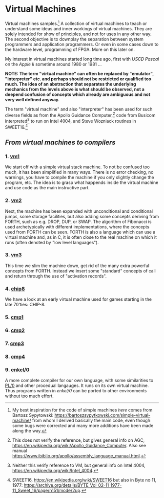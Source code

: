 # Virtual Machines

Virtual machines samples.[^1] A collection of virtual machines to teach or understand
some ideas and inner workings of virtual machines. They are solely intended for show of principles, and not for uses in any other way. The second objective is to downplay the
separation between system programmers and application programmers. Or even
in some cases down to the hardware level, programming of FPGA. More on this later on.

[^1]: My best inspiration for the code of simple machines *here* comes from Bartosz
Sypytowski: https://bartoszsypytkowski.com/simple-virtual-machine/
from whom I derived basically the main code, even though some bugs were corrected
and many more additions have been made along the way.

My interest in virtual machines started long time ago, first with *USCD Pascal*
on the *Apple II* sometime around 1980 or 1981 ...

__NOTE: The term "virtual machine" can often be replaced by "emulator", "interpreter"
etc. and perhaps should not be restricted or qualified too much. The idea of an abstraction
that separates the underlying mechanics from the levels above is what should be observed,
not a deepend confusion of concepts which already are ambiguous and not very well
defined anyway.__

The term "virtual machine" and also "interpreter" has been used for such diverse fields as
from the Apollo Guidance Computer,[^2] code from Busicom interpreted[^3] to run on
Intel 4004, and Steve Wozniack routines in SWEET16.[^4]

[^2]: This does not verify the reference, but gives general info on AGC,
https://en.wikipedia.org/wiki/Apollo_Guidance_Computer.
Also see manual https://www.ibiblio.org/apollo/assembly_language_manual.html.

[^3]: Neither this verify reference to VM, but general info on Intel 4004,
https://en.wikipedia.org/wiki/Intel_4004.

[^4]: SWEET16, https://en.wikipedia.org/wiki/SWEET16 but also in Byte no 11, 1977:
https://archive.org/details/BYTE_Vol_02-11_1977-11_Sweet_16/page/n151/mode/2up.



## *From virtual machines to compilers*


### 1. [vm1](/vm1)

We start off with a simple virtual stack machine. To not be confused too much, it has been simplified
in many ways. There is no error checking, no warnings, you have to compile the machine if you only
slightly change the program, etc. The idea is to grasp what happends inside the virtual machine
and use code as the main instructive part.


### 2. [vm2](/vm2)

Next, the machine has been expanded with unconditional and conditional jumps, some
storage facilities, but also adding some concepts deriving from FORTH, such as e.g. DROP,
DUP, or SWAP. The algorithm of Fibonacci is used archetypically with different
implementations, where the concepts used from FORTH can be seen. FORTH is also a
language which can use a virtual machine and, as in C, it is often close to the real machine
on which it runs (often denoted by "low level languages").


### 3. [vm3](/vm3)

This time we slim the machine down, get rid of the many extra powerful concepts from FORTH.
Instead we insert some "standard" concepts of call and return through the use of "activation
records".


### 4. [chip8](/chip8)

We have a look at an early virtual machine used for games starting in the late 70'ties: CHIP-8. 


### 5. [cmp1](/cmp1)


### 6. [cmp2](/cmp2)


### 7. [cmp3](/cmp3)


### 8. [cmp4](/cmp4)


### 9. [enkel/0](/enkel0)

A more complete compiler for our own language, with some similarities to [PL/0](https://en.wikipedia.org/wiki/PL/0)
and other procedual langauges. It runs on its own virtual machine. Thus programs written in *enkel/0*
can be ported to other environments without too much effort.

